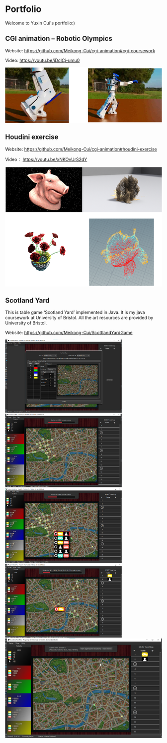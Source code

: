 # Portfolio
Welcome to Yuxin Cui's portfolio:)

## CGI animation – Robotic Olympics
Website:  	https://github.com/Meikong-Cui/cgi-animation#cgi-coursework 

Video:		https://youtu.be/iDcICj-umu0 

![Image text](https://github.com/Meikong-Cui/Portfolio/blob/main/Picture1.png)

## Houdini exercise
Website:  	https://github.com/Meikong-Cui/cgi-animation#houdini-exercise

Video：		https://youtu.be/xNKOvUrS2dY 

![Image text](https://github.com/Meikong-Cui/Portfolio/blob/main/houdini.png)


## Scotland Yard
This is table game ‘Scotland Yard’ implemented in Java. It is my java coursework at University of Bristol. All the art resources are provided by University of Bristol.

Website:		https://github.com/Meikong-Cui/ScottlandYardGame 

<img src="https://github.com/Meikong-Cui/Portfolio/blob/main/1.png" width="375px">
<img src="https://github.com/Meikong-Cui/Portfolio/blob/main/2.png" width="375px">
<img src="https://github.com/Meikong-Cui/Portfolio/blob/main/3.png" width="375px">
<img src="https://github.com/Meikong-Cui/Portfolio/blob/main/4.png" width="375px">
<img src="https://github.com/Meikong-Cui/Portfolio/blob/main/5.png" width="800px">
